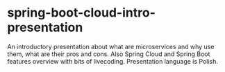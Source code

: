 # spring-boot-cloud-intro-presentation
An introductory presentation about what are microservices and why use them, what are their pros and cons. Also Spring Cloud and Spring Boot features overview with bits of livecoding. Presentation language is Polish.
